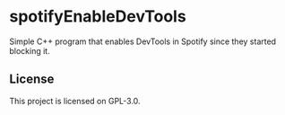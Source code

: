 # spotifyEnableDevTools

Simple C++ program that enables DevTools in Spotify since they started blocking it.

## License

This project is licensed on GPL-3.0.
